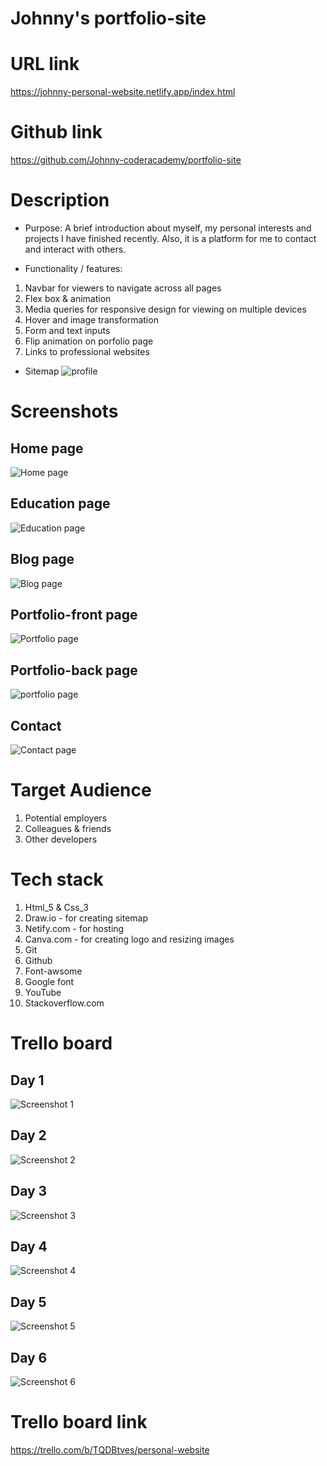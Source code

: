 # Johnny's portfolio-site
# URL link 
https://johnny-personal-website.netlify.app/index.html

# Github link
https://github.com/Johnny-coderacademy/portfolio-site

# Description 
  - Purpose: A brief introduction about myself, my personal interests and projects I have finished recently. Also, it is a platform for me to contact and interact with others. 

  - Functionality / features:
   1. Navbar for viewers to navigate across all pages
   2. Flex box & animation
   3. Media queries for responsive design for viewing on multiple devices
   4. Hover and image transformation
   5. Form and text inputs
   6. Flip animation on porfolio page
   7. Links to professional websites
 

  - Sitemap 
	<img src="img/Mysite.jpeg" alt="profile">

# Screenshots 

## Home page

<img src="img/Home.png" alt="Home page">

## Education page

<img src="img/Education.png" alt="Education page">

## Blog page

<img src="img/Blog.png" alt="Blog page">

## Portfolio-front page

<img src="img/Portfolio-front.png" alt="Portfolio page">

## Portfolio-back page

<img src="img/Portfolio-back.png" alt="portfolio page">

## Contact

<img src="img/Contact.png" alt="Contact page">

# Target Audience

1. Potential employers
2. Colleagues & friends
3. Other developers

# Tech stack

1. Html_5 & Css_3
2. Draw.io - for creating sitemap
3. Netify.com - for hosting
4. Canva.com - for creating logo and resizing images
5. Git
6. Github
7. Font-awsome
8. Google font
9. YouTube
10. Stackoverflow.com


# Trello board
## Day 1
<img src="Trello/1.png" alt="Screenshot 1">

## Day 2
<img src="Trello/2.png" alt="Screenshot 2">

## Day 3
<img src="Trello/3.png" alt="Screenshot 3">

## Day 4
<img src="Trello/4.png" alt="Screenshot 4">

## Day 5
<img src="Trello/5.png" alt="Screenshot 5">

## Day 6
<img src="Trello/6.png" alt="Screenshot 6">

# Trello board link
https://trello.com/b/TQDBtves/personal-website